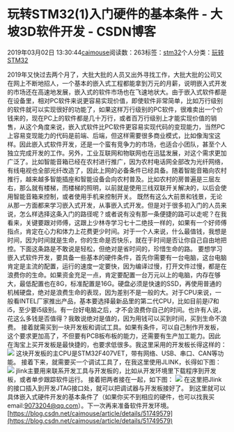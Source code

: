 
# 玩转STM32(1)入门硬件的基本条件 - 大坡3D软件开发 - CSDN博客

2019年03月02日 13:30:44[caimouse](https://me.csdn.net/caimouse)阅读数：263标签：[stm32](https://so.csdn.net/so/search/s.do?q=stm32&t=blog)个人分类：[玩转STM32](https://blog.csdn.net/caimouse/article/category/8714971)



2019年又快过去两个月了，大批大批的人员又出外寻找工作，大批大批的公司又在网上不断地招人，一个基本的嵌入式工程都能拿到万元的月薪，说明嵌入式开发的市场还在高速地发展，嵌入式的软件市场也在飞速地状大。由于嵌入式软件都是在设备里，相对PC软件来说更容易实现价值，即使软件非常简单，比如万行级别的软件就可以实现很好的功能了，如果这样万行级别的PC软件，很难卖出一个价钱来的，现在PC上的软件都是几十万行，或者百万行级别上才能实现价值的销售，从这个角度来说，嵌入式软件比PC软件更容易实现代码的变现能力，当然PC上容易变现能力的代码是前端、后端，但这样需要很多商业模式，比如像淘宝这样。因此嵌入式软件开发，还是一个蛮有竞争力的市场，也适合小团队，甚至个人独立完成开发的工作。另外，工业互联网和物联网也在迅猛发展，对这个需求更加广泛了。比如智能音箱已经在农村进行推广，因为农村电话网全部改为光纤网络，有线电视也全部光纤改造了，因此上网的必备条件已经具备。随着智能音箱向农村推行，越来越多智能插座和智能设备会向农村普及。比如农村的房普遍是三层左右，那么就有楼梯，而楼梯的照明，以前就是使用三线双联开关解决的，以后会使用智能音箱来控制，或者使用手机来控制开关。
既然有这么大前景和钱景，无论从那一方面都来学习嵌入式开发，从事嵌入式开发。但是对于很多初入门的人员来说，怎么样选择这条入门的路径呢？或者说有没有那一条便捷的路可以走呢？在我看来，关键要跟对师傅，这跟上少林寺学习七十二绝技一样的，如果有一个好师傅指点，肯定在心力和体力上花费更少时间。对于一个人来说，什么最值钱，我想是时间，因为时间就是生命，你的生命是否快乐，就在于时间是否让你自己自由地把控。下面这条路是不敢说是轻松，但绝对是省时间的，珍惜生命的路。
要想学习嵌入式软件开发，要具备一些基本的硬件条件，首先你需要有一台电脑，这台电脑肯定是主流的配置，运行的速度一定要快，因为编译过慢，打开文件过慢，都是在浪费你的生命。如果资金充足一点，肯定要配置一台万元以上的电脑，内存在够大，最低配置也在8G，标准配置是16G。硬盘必须是快速的SSD，再使用普通的机械硬盘，绝对是浪费生命的表现，因为差别不是一般的大。对于CPU来说，一般看INTEL厂家推出产品，基本要选择最新品里的第二代CPU，比如目前是i7和i5，至少要i5级别。有一台好电脑之后，才不会浪费你自己的时间。也许有人说，花这么多钱是否值得？我敢说绝对是值的，因为用钱可以买到时间，买到生命不浪费。
接着就需买到一块开发板和调试工具。如果有条件，可以自己制作开发板，这个要求更加高了，不但要有PCB板布板的能力，还需要有生产加工能力。因此在淘宝上买开发板是最快捷的，也要求低很多。我这里采用的开发板长得这样的：
![](https://img-blog.csdnimg.cn/20190302131907975.jpg?x-oss-process=image/watermark,type_ZmFuZ3poZW5naGVpdGk,shadow_10,text_aHR0cHM6Ly9teXNvZnQuYmxvZy5jc2RuLm5ldA==,size_16,color_FFFFFF,t_70)
这块开发板的主CPU是STM32F407VET，带有网络、USB、串口、CAN等功能。
接着下来，就需要买一个调试工具了，在我这里使用JLINK，长得如下图：
![](https://img-blog.csdnimg.cn/20190302132206878.jpg?x-oss-process=image/watermark,type_ZmFuZ3poZW5naGVpdGk,shadow_10,text_aHR0cHM6Ly9teXNvZnQuYmxvZy5jc2RuLm5ldA==,size_16,color_FFFFFF,t_70)
jlink主要用来联系开发工具与开发板的，比如从开发环境里下载程序到开发板，或者单步跟踪软件运行。
接着把两者接在一起，如下图：
![](https://img-blog.csdnimg.cn/20190302132431227.jpg?x-oss-process=image/watermark,type_ZmFuZ3poZW5naGVpdGk,shadow_10,text_aHR0cHM6Ly9teXNvZnQuYmxvZy5jc2RuLm5ldA==,size_16,color_FFFFFF,t_70)
在这里把Jlink的接口插入到开发JTAG接口处，就可以把调试器与开发板接好了。
到这里就可以具体嵌入式硬件开发的基本条件了（如果你买不到相应的硬件，也可以找我买email:9073204@qq.com）。下一次再来准备软件开发环境。
[https://blog.csdn.net/caimouse/article/details/51749579](https://blog.csdn.net/caimouse/article/details/51749579)


